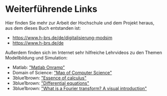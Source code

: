 # Weiterführende Links

Hier finden Sie mehr zur Arbeit der Hochschule und dem Projekt heraus, aus dem dieses Buch entstanden ist:

- https://www.h-brs.de/de/digitalisierung-modsim
- https://www.h-brs.de/de

Außerdem finden sich im Internet sehr hilfreiche Lehrvideos zu den Themen Modellbildung und Simulation:

- Matlab: ["Matlab Onramp"](https://matlabacademy.mathworks.com/details/matlab-onramp/gettingstarted)
- Domain of Science: ["Map of Computer Science"](https://www.youtube.com/watch?v=SzJ46YA_RaA&t=383s)
- 3blue1brown: ["Essence of calculus"](https://www.youtube.com/playlist?list=PLZHQObOWTQDMsr9K-rj53DwVRMYO3t5Yr)
- 3blue1brown: ["Differential equations"](https://www.youtube.com/playlist?list=PLZHQObOWTQDNPOjrT6KVlfJuKtYTftqH6)
- 3blue1brown: ["What is a Fourier transform? A visual introduction"](https://www.youtube.com/watch?v=spUNpyF58BY&t=3s)
